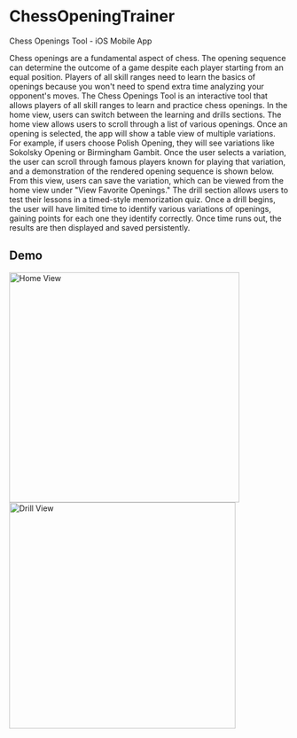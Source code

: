 # ChessOpeningTrainer
Chess Openings Tool - iOS Mobile App

Chess openings are a fundamental aspect of chess. The opening sequence can determine the
outcome of a game despite each player starting from an equal position. Players of all skill ranges
need to learn the basics of openings because you won't need to spend extra time analyzing your
opponent's moves. The Chess Openings Tool is an interactive tool that allows players of all skill
ranges to learn and practice chess openings. In the home view, users can switch between the
learning and drills sections. The home view allows users to scroll through a list of various
openings. Once an opening is selected, the app will show a table view of multiple variations. For
example, if users choose Polish Opening, they will see variations like Sokolsky Opening or
Birmingham Gambit. Once the user selects a variation, the user can scroll through famous
players known for playing that variation, and a demonstration of the rendered opening sequence
is shown below. From this view, users can save the variation, which can be viewed from the
home view under "View Favorite Openings." The drill section allows users to test their lessons in
a timed-style memorization quiz. Once a drill begins, the user will have limited time to identify
various variations of openings, gaining points for each one they identify correctly. Once time
runs out, the results are then displayed and saved persistently. 

## Demo

<img width="415" alt="Home View" src="https://github.com/user-attachments/assets/c190be74-97db-4893-8c46-afc161c3d0bc" />

<img width="408" alt="Drill View" src="https://github.com/user-attachments/assets/b4d21f54-b66d-4786-9775-ebd00e480507" />


